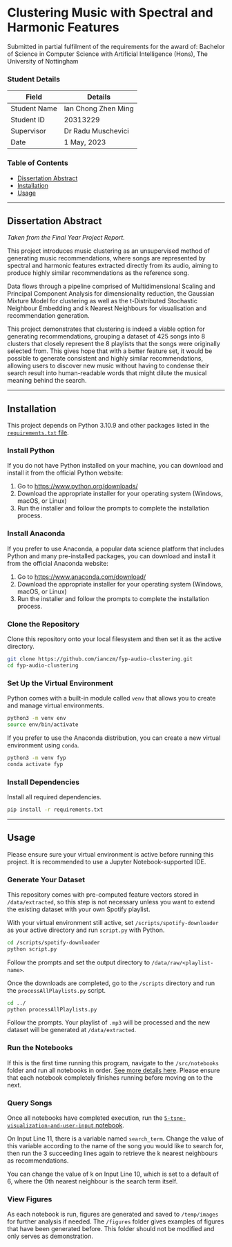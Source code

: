 # Clustering Music with Spectral and Harmonic Features

Submitted in partial fulfilment of the requirements for the award of: 
Bachelor of Science in Computer Science with Artificial Intelligence (Hons),
The University of Nottingham


### Student Details

| Field        | Details             |
|--------------|---------------------|
| Student Name | Ian Chong Zhen Ming |
| Student ID   | 20313229            |
| Supervisor   | Dr Radu Muschevici  |
| Date         | 1 May, 2023         |


### Table of Contents

- [Dissertation Abstract](#dissertation-abstract)
- [Installation](#installation)
- [Usage](#usage)

---


## Dissertation Abstract

_Taken from the Final Year Project Report._

This project introduces music clustering as an unsupervised method of generating music recommendations,
where songs are represented by spectral and harmonic features extracted directly from its audio,
aiming to produce highly similar recommendations as the reference song.

Data flows through a pipeline comprised of Multidimensional Scaling and Principal Component Analysis
for dimensionality reduction, the Gaussian Mixture Model for clustering as well as the t-Distributed
Stochastic Neighbour Embedding and k Nearest Neighbours for visualisation and recommendation generation.

This project demonstrates that clustering is indeed a viable option for generating recommendations,
grouping a dataset of 425 songs into 8 clusters that closely represent the 8 playlists that the songs were
originally selected from. This gives hope that with a better feature set, it would be possible to generate
consistent and highly similar recommendations, allowing users to discover new music without having to
condense their search result into human-readable words that might dilute the musical meaning behind
the search.


---


## Installation

This project depends on Python 3.10.9 and other packages listed
in the [`requirements.txt` file](requirements.txt).


### Install Python

If you do not have Python installed on your machine, you can download and install it from the official Python website:

1. Go to https://www.python.org/downloads/
2. Download the appropriate installer for your operating system (Windows, macOS, or Linux)
3. Run the installer and follow the prompts to complete the installation process.


### Install Anaconda

If you prefer to use Anaconda, a popular data science platform that includes Python and many pre-installed packages, you can download and install it from the official Anaconda website:

1. Go to https://www.anaconda.com/download/
2. Download the appropriate installer for your operating system (Windows, macOS, or Linux)
3. Run the installer and follow the prompts to complete the installation process.


### Clone the Repository

Clone this repository onto your local filesystem and then set it as the active directory.

```sh
git clone https://github.com/ianczm/fyp-audio-clustering.git
cd fyp-audio-clustering
```


### Set Up the Virtual Environment

Python comes with a built-in module called `venv` that allows
you to create and manage virtual environments.

```sh
python3 -m venv env
source env/bin/activate
```

If you prefer to use the Anaconda distribution, you can create
a new virtual environment using `conda`.

```sh
python3 -m venv fyp
conda activate fyp
```


### Install Dependencies

Install all required dependencies.

```sh
pip install -r requirements.txt
```


---


## Usage

Please ensure sure your virtual environment is active before running this project.
It is recommended to use a Jupyter Notebook-supported IDE.


### Generate Your Dataset

This repository comes with pre-computed feature vectors stored in `/data/extracted`,
so this step is not necessary unless you want to extend the existing dataset with
your own Spotify playlist.

With your virtual environment still active, set `/scripts/spotify-downloader` as
your active directory and run `script.py` with Python.

```sh
cd /scripts/spotify-downloader
python script.py
```

Follow the prompts and set the output directory to `/data/raw/<playlist-name>`.

Once the downloads are completed, go to the `/scripts` directory and run the
`processAllPlaylists.py` script.

```sh
cd ../
python processAllPlaylists.py
```

Follow the prompts. Your playlist of `.mp3` will be processed and the new dataset
will be generated at `/data/extracted`.


### Run the Notebooks

If this is the first time running this program, navigate to the `/src/notebooks` folder
and run all notebooks in order. [See more details here](/src/notebooks/README.md).
Please ensure that each notebook completely finishes running before moving on to the next.


### Query Songs

Once all notebooks have completed execution, run the [`5-tsne-visualization-and-user-input`
notebook](/src/notebooks/5-tsne-visualization-and-user-input.ipynb).

On Input Line 11, there is a variable named `search_term`. Change the value of this
variable according to the name of the song you would like to search for, then run the
3 succeeding lines again to retrieve the k nearest neighbours as recommendations.

You can change the value of k on Input Line 10, which is set to a default of 6, where
the 0th nearest neighbour is the search term itself.


### View Figures

As each notebook is run, figures are generated and saved to `/temp/images` for further
analysis if needed. The `/figures` folder gives examples of figures that have been
generated before. This folder should not be modified and only serves as demonstration.
